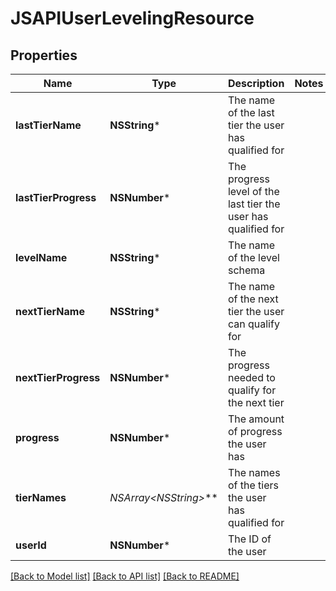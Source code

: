 # JSAPIUserLevelingResource

## Properties
Name | Type | Description | Notes
------------ | ------------- | ------------- | -------------
**lastTierName** | **NSString*** | The name of the last tier the user has qualified for | 
**lastTierProgress** | **NSNumber*** | The progress level of the last tier the user has qualified for | 
**levelName** | **NSString*** | The name of the level schema | 
**nextTierName** | **NSString*** | The name of the next tier the user can qualify for | 
**nextTierProgress** | **NSNumber*** | The progress needed to qualify for the next tier | 
**progress** | **NSNumber*** | The amount of progress the user has | 
**tierNames** | **NSArray&lt;NSString*&gt;*** | The names of the tiers the user has qualified for | 
**userId** | **NSNumber*** | The ID of the user | 

[[Back to Model list]](../README.md#documentation-for-models) [[Back to API list]](../README.md#documentation-for-api-endpoints) [[Back to README]](../README.md)


